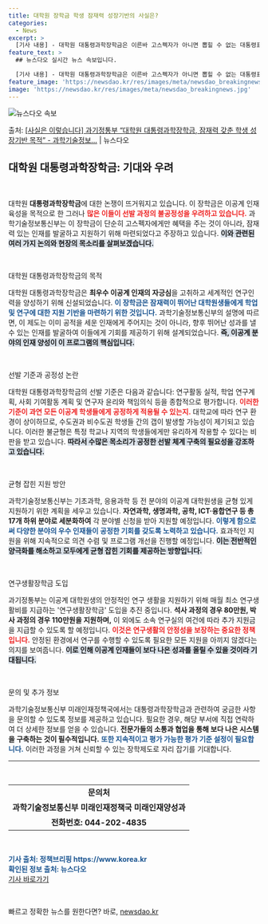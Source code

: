 ```yaml
---
title: 대학원 장학금 학생 잠재력 성장기반의 사실은?
categories:
  - News
excerpt: >
  [기사 내용] - 대학원 대통령과학장학금은 이른바 고스펙자가 아니면 뽑힐 수 없는 대통령표창격 정책이며, -…
feature_text: >
  ## 뉴스다오 실시간 뉴스 속보입니다.

  [기사 내용] - 대학원 대통령과학장학금은 이른바 고스펙자가 아니면 뽑힐 수 없는 대통령표창격 정책이며, -…
feature_image: 'https://newsdao.kr/res/images/meta/newsdao_breakingnews.jpg'
image: 'https://newsdao.kr/res/images/meta/newsdao_breakingnews.jpg'
---
```


![뉴스다오 속보](https://newsdao.kr/res/images/meta/newsdao_breakingnews.jpg)

<p>출처: <a href="https://newsdao.kr/3573" rel="dofollow">[사실은 이렇습니다] 과기정통부 “대학원 대통령과학장학금, 잠재력 갖춘 학생 성장기반 목적” - 과학기술정보…</a> | 뉴스다오</p>

<h2 data-ke-size="size26">대학원 대통령과학장학금: 기대와 우려</h2>

<p data-ke-size="size16">&nbsp;</p>

대학원 <b>대통령과학장학금</b>에 대한 논쟁이 뜨거워지고 있습니다. 이 장학금은 이공계 인재 육성을 목적으로 한 그러나 <b><span style="color: #ee2323;">많은 이들이 선발 과정의 불공정성을 우려하고 있습니다.</span></b> 과학기술정보통신부는 이 장학금이 단순히 고스펙자에게만 혜택을 주는 것이 아니라, 잠재력 있는 인재를 발굴하고 지원하기 위해 마련되었다고 주장하고 있습니다. <b><span style="background-color: #21538527;">이와 관련된 여러 가지 논의와 현장의 목소리를 살펴보겠습니다.</span></b>

<p data-ke-size="size16">&nbsp;</p>

대학원 대통령과학장학금의 목적

대학원 대통령과학장학금은 <b>최우수 이공계 인재의 자긍심</b>을 고취하고 세계적인 연구인력을 양성하기 위해 신설되었습니다. <b><span style="color: #1a5490;">이 장학금은 잠재력이 뛰어난 대학원생들에게 학업 및 연구에 대한 지원 기반을 마련하기 위한 것입니다.</span></b> 과학기술정보통신부의 설명에 따르면, 이 제도는 이미 공적을 세운 인재에게 주어지는 것이 아니라, 향후 뛰어난 성과를 낼 수 있는 인재를 발굴하여 이들에게 기회를 제공하기 위해 설계되었습니다. <b><span style="background-color: #21538527;">즉, 이공계 분야의 인재 양성이 이 프로그램의 핵심입니다.</span></b>

<p data-ke-size="size16">&nbsp;</p>

선발 기준과 공정성 논란

대학원 대통령과학장학금의 선발 기준은 다음과 같습니다: 연구활동 실적, 학업 연구계획, 사회 기여활동 계획 및 연구자 윤리와 책임의식 등을 종합적으로 평가합니다. <b><span style="color: #ee2323;">이러한 기준이 과연 모든 이공계 학생들에게 공정하게 적용될 수 있는지.</span></b> 대학교에 따라 연구 환경이 상이하므로, 수도권과 비수도권 학생들 간의 갭이 발생할 가능성이 제기되고 있습니다. 이러한 불균형은 특정 학교나 지역의 학생들에게만 유리하게 작용할 수 있다는 비판을 받고 있습니다. <b><span style="background-color: #21538527;">따라서 수많은 목소리가 공정한 선발 체계 구축의 필요성을 강조하고 있습니다.</span></b>

<p data-ke-size="size16">&nbsp;</p>

균형 잡힌 지원 방안

과학기술정보통신부는 기초과학, 응용과학 등 전 분야의 이공계 대학원생을 균형 있게 지원하기 위한 계획을 세우고 있습니다. <b>자연과학, 생명과학, 공학, ICT·융합연구 등 총 17개 하위 분야로 세분화하여</b> 각 분야별 신청을 받아 지원할 예정입니다. <b><span style="color: #1a5490;">이렇게 함으로써 다양한 분야의 우수 인재들이 공정한 기회를 갖도록 노력하고 있습니다.</span></b> 효과적인 지원을 위해 지속적으로 의견 수렴 및 프로그램 개선을 진행할 예정입니다. <b><span style="background-color: #21538527;">이는 전반적인 양극화를 해소하고 모두에게 균형 잡힌 기회를 제공하는 방향입니다.</span></b>

<p data-ke-size="size16">&nbsp;</p>

연구생활장학금 도입

과기정통부는 이공계 대학원생의 안정적인 연구 생활을 지원하기 위해 매월 최소 연구생활비를 지급하는 '연구생활장학금' 도입을 추진 중입니다. <b>석사 과정의 경우 80만원, 박사 과정의 경우 110만원을 지원하며,</b> 이 외에도 소속 연구실의 여건에 따라 추가 지원금을 지급할 수 있도록 할 예정입니다. <b><span style="color: #ee2323;">이것은 연구생활의 안정성을 보장하는 중요한 정책입니다.</span></b> 안정된 환경에서 연구를 수행할 수 있도록 필요한 모든 지원을 아끼지 않겠다는 의지를 보여줍니다. <b><span style="background-color: #21538527;">이로 인해 이공계 인재들이 보다 나은 성과를 올릴 수 있을 것이라 기대됩니다.</span></b>

<p data-ke-size="size16">&nbsp;</p>

문의 및 추가 정보

과학기술정보통신부 미래인재정책국에서는 대통령과학장학금과 관련하여 궁금한 사항을 문의할 수 있도록 정보를 제공하고 있습니다. 필요한 경우, 해당 부서에 직접 연락하여 더 상세한 정보를 얻을 수 있습니다. <b>전문가들의 소통과 협업을 통해 보다 나은 시스템을 구축하는 것이 필수적입니다.</b> <b><span style="color: #1a5490;">또한 지속적이고 평가 가능한 평가 기준 설정이 필요합니다.</span></b> 이러한 과정을 거쳐 신뢰할 수 있는 장학제도로 자리 잡기를 기대합니다.

<hr>

<p data-ke-size="size16">&nbsp;</p>
<table>
    <tbody>
        <tr>
            <td style="text-align: center; height: 17px;"><b>문의처</b></td>
        </tr>
        <tr>
            <td style="text-align: center; height: 17px;"><b>과학기술정보통신부 미래인재정책국 미래인재양성과</b></td>
        </tr>
        <tr>
            <td style="text-align: center; height: 17px;"><b>전화번호: 044-202-4835</b></td>
        </tr>
    </tbody>
</table>

<p data-ke-size="size16">&nbsp;</p>

<div>
    <b><span style="color: #1a5490;">기사 출처: 정책브리핑 https://www.korea.kr</span></b><br/>
    <b><span style="color: #1a5490;">확인된 정보 출처: 뉴스다오</span></b><br/>
    <a href="https://newsdao.kr/3573" target="_blank">기사 바로가기</a>
</div>

<p data-ke-size="size16">&nbsp;</p> 

빠르고 정확한 뉴스를 원한다면? 바로, <a href="https://newsdao.kr" rel="dofollow">newsdao.kr</a>


